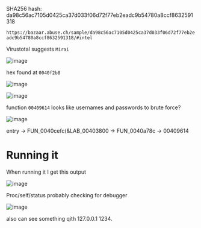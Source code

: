 
SHA256 hash: da98c56ac7105d0425ca37d033f06d72f77eb2eadc9b54780a8ccf8632591318

`https://bazaar.abuse.ch/sample/da98c56ac7105d0425ca37d033f06d72f77eb2eadc9b54780a8ccf8632591318/#intel`

Virustotal suggests `Mirai`

![image](https://github.com/user-attachments/assets/361d3122-794c-4a82-bde8-94c5171bb2e8)



hex found at `0040f2b8`

![image](https://github.com/user-attachments/assets/f460eccd-5743-433d-85fd-c6547c479a14)


![image](https://github.com/user-attachments/assets/2b7d4b91-254b-4ceb-bbfd-102a66202038)

function `00409614` looks like usernames and passwords to brute force? 

![image](https://github.com/user-attachments/assets/8058e476-cba3-44a9-a635-76989f0f097c)

entry -> FUN_0040cefc(&LAB_00403800 -> FUN_0040a78c -> 00409614

# Running it

When running it I get this output

![image](https://github.com/user-attachments/assets/21d17dcf-b197-4ad1-8d60-72e216fa4595)

Proc/self/status probably checking for debugger

![image](https://github.com/user-attachments/assets/bbc791c9-62b0-4ed0-b16f-652f19128121)

also can see something qith 127.0.0.1 1234.
